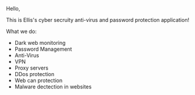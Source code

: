 Hello,

This is Ellis's cyber secruity anti-virus and password protection application!

What we do:

- Dark web monitoring
- Password Management
- Anti-Virus
- VPN
- Proxy servers
- DDos protection
- Web can protection
- Malware dectection in websites
